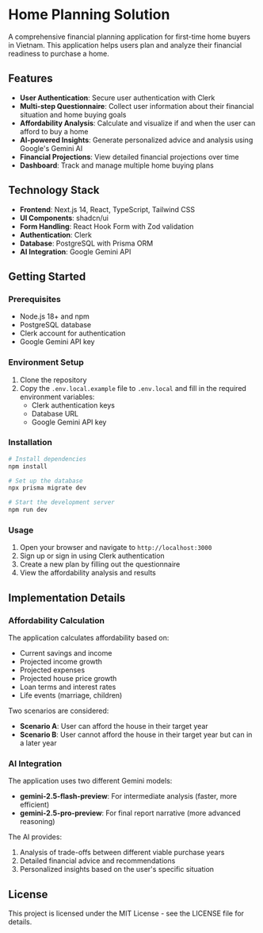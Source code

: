 # Home Planning Solution

A comprehensive financial planning application for first-time home buyers in Vietnam. This application helps users plan and analyze their financial readiness to purchase a home.

## Features

- **User Authentication**: Secure user authentication with Clerk
- **Multi-step Questionnaire**: Collect user information about their financial situation and home buying goals
- **Affordability Analysis**: Calculate and visualize if and when the user can afford to buy a home
- **AI-powered Insights**: Generate personalized advice and analysis using Google's Gemini AI
- **Financial Projections**: View detailed financial projections over time
- **Dashboard**: Track and manage multiple home buying plans

## Technology Stack

- **Frontend**: Next.js 14, React, TypeScript, Tailwind CSS
- **UI Components**: shadcn/ui
- **Form Handling**: React Hook Form with Zod validation
- **Authentication**: Clerk
- **Database**: PostgreSQL with Prisma ORM
- **AI Integration**: Google Gemini API

## Getting Started

### Prerequisites

- Node.js 18+ and npm
- PostgreSQL database
- Clerk account for authentication
- Google Gemini API key

### Environment Setup

1. Clone the repository
2. Copy the `.env.local.example` file to `.env.local` and fill in the required environment variables:
   - Clerk authentication keys
   - Database URL
   - Google Gemini API key

### Installation

```bash
# Install dependencies
npm install

# Set up the database
npx prisma migrate dev

# Start the development server
npm run dev
```

### Usage

1. Open your browser and navigate to `http://localhost:3000`
2. Sign up or sign in using Clerk authentication
3. Create a new plan by filling out the questionnaire
4. View the affordability analysis and results

## Implementation Details

### Affordability Calculation

The application calculates affordability based on:
- Current savings and income
- Projected income growth
- Projected expenses
- Projected house price growth
- Loan terms and interest rates
- Life events (marriage, children)

Two scenarios are considered:
- **Scenario A**: User can afford the house in their target year
- **Scenario B**: User cannot afford the house in their target year but can in a later year

### AI Integration

The application uses two different Gemini models:
- **gemini-2.5-flash-preview**: For intermediate analysis (faster, more efficient)
- **gemini-2.5-pro-preview**: For final report narrative (more advanced reasoning)

The AI provides:
1. Analysis of trade-offs between different viable purchase years
2. Detailed financial advice and recommendations
3. Personalized insights based on the user's specific situation

## License

This project is licensed under the MIT License - see the LICENSE file for details.
